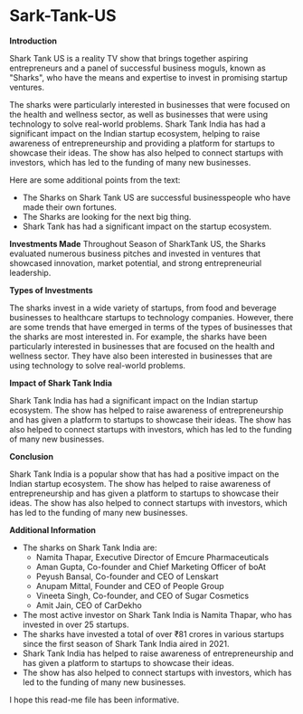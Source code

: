 # Sark-Tank-US



**Introduction**

Shark Tank US is a reality TV show that brings together aspiring entrepreneurs and a panel of successful business moguls, known as "Sharks", who have the means and expertise to invest in promising startup ventures.

The sharks were particularly interested in businesses that were focused on the health and wellness sector, as well as businesses that were using technology to solve real-world problems. Shark Tank India has had a significant impact on the Indian startup ecosystem, helping to raise awareness of entrepreneurship and providing a platform for startups to showcase their ideas. The show has also helped to connect startups with investors, which has led to the funding of many new businesses.

Here are some additional points from the text:

* The Sharks on Shark Tank US are successful businesspeople who have made their own fortunes.
* The Sharks are looking for the next big thing.
* Shark Tank has had a significant impact on the startup ecosystem.


**Investments Made**
Throughout Season of SharkTank US, the Sharks evaluated numerous business pitches and invested in ventures that showcased innovation, market potential, and strong entrepreneurial leadership.



**Types of Investments**

The sharks invest in a wide variety of startups, from food and beverage businesses to healthcare startups to technology companies. However, there are some trends that have emerged in terms of the types of businesses that the sharks are most interested in. For example, the sharks have been particularly interested in businesses that are focused on the health and wellness sector. They have also been interested in businesses that are using technology to solve real-world problems.


**Impact of Shark Tank India**

Shark Tank India has had a significant impact on the Indian startup ecosystem. The show has helped to raise awareness of entrepreneurship and has given a platform to startups to showcase their ideas. The show has also helped to connect startups with investors, which has led to the funding of many new businesses.


**Conclusion**

Shark Tank India is a popular show that has had a positive impact on the Indian startup ecosystem. The show has helped to raise awareness of entrepreneurship and has given a platform to startups to showcase their ideas. The show has also helped to connect startups with investors, which has led to the funding of many new businesses.



**Additional Information**

* The sharks on Shark Tank India are:
    * Namita Thapar, Executive Director of Emcure Pharmaceuticals
    * Aman Gupta, Co-founder and Chief Marketing Officer of boAt
    * Peyush Bansal, Co-founder and CEO of Lenskart
    * Anupam Mittal, Founder and CEO of People Group
    * Vineeta Singh, Co-founder, and CEO of Sugar Cosmetics
    * Amit Jain, CEO of CarDekho
* The most active investor on Shark Tank India is Namita Thapar, who has invested in over 25 startups.
* The sharks have invested a total of over ₹81 crores in various startups since the first season of Shark Tank India aired in 2021.
* Shark Tank India has helped to raise awareness of entrepreneurship and has given a platform to startups to showcase their ideas.
* The show has also helped to connect startups with investors, which has led to the funding of many new businesses.

I hope this read-me file has been informative.
